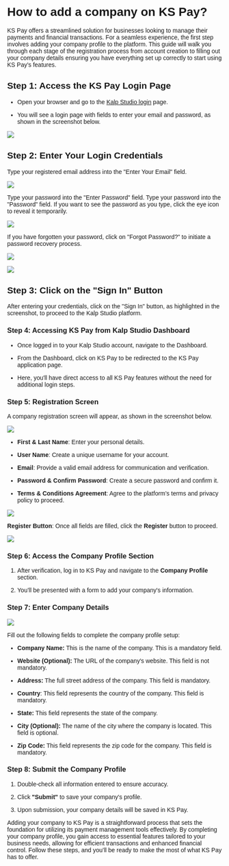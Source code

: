 <style>  body { font-family: "Source Sans 3", sans-serif!important; }</style>
<link href="https://fonts.googleapis.com/css2?family=Source+Sans+3:ital,wght@0,200..900;1,200..900&display=swap" rel="stylesheet">    
<link rel="stylesheet" href="https://fonts.googleapis.com/icon?family=Material+Icons">

# **How to add a company on KS Pay**?

KS Pay offers a streamlined solution for businesses looking to manage their payments and financial transactions. For a seamless experience, the first step involves adding your company profile to the platform. This guide will walk you through each stage of the registration process from account creation to filling out your company details ensuring you have everything set up correctly to start using KS Pay’s features.

## **Step 1: Access the KS Pay Login Page**

- Open your browser and go to the [Kalp Studio login](https://accounts.kalp.studio/login) page.

- You will see a login page with fields to enter your email and password, as shown in the screenshot below.

![](https://docs-images-kalp-studio.s3.ap-south-1.amazonaws.com/KSPAYSTG/Reg+Comp/rc1.png)

## **Step 2: Enter Your Login Credentials**

Type your registered email address into the "Enter Your Email" field.

![](https://docs-images-kalp-studio.s3.ap-south-1.amazonaws.com/SS+Audit+7/email.jpg)

Type your password into the "Enter Password" field. Type your password into the "Password" field. If you want to see the password as you type, click the eye icon to reveal it temporarily.

![](https://docs-images-kalp-studio.s3.ap-south-1.amazonaws.com/SS+Audit+7/pswd.jpg)


If you have forgotten your password, click on "Forgot Password?" to initiate a password recovery process.

![](https://docs-images-kalp-studio.s3.ap-south-1.amazonaws.com/Audit/Forgot+Password/fp2.jpg)



![](https://docs-images-kalp-studio.s3.ap-south-1.amazonaws.com/KSPAYSTG/Reg+Comp/rc2.png)

## **Step 3: Click on the "Sign In" Button**

After entering your credentials, click on the "Sign In" button, as highlighted in the screenshot, to proceed to the Kalp Studio platform.

### **Step 4: Accessing KS Pay from Kalp Studio Dashboard**

- Once logged in to your Kalp Studio account, navigate to the Dashboard.

- From the Dashboard, click on KS Pay to be redirected to the KS Pay application page.

- Here, you'll have direct access to all KS Pay features without the need for additional login steps.

### **Step 5: Registration Screen**

A company registration screen will appear, as shown in the screenshot below. 

![](https://docs-images-kalp-studio.s3.ap-south-1.amazonaws.com/KSPAYSTG/Add+Comp/ac1.png)

-   **First & Last Name**: Enter your personal details.
    
-   **User Name**: Create a unique username for your account.
    
-   **Email**: Provide a valid email address for communication and verification.
    
-   **Password & Confirm Password**: Create a secure password and confirm it.
    
-   **Terms & Conditions Agreement**:  Agree to the platform’s terms and privacy policy to proceed.
    

![](https://docs-images-kalp-studio.s3.ap-south-1.amazonaws.com/KSPAYSTG/Add+Comp/ac3.png)

**Register Button**: Once all fields are filled, click the **Register** button to proceed.

![](https://docs-images-kalp-studio.s3.ap-south-1.amazonaws.com/KSPAYSTG/Add+Comp/ac4.png)

### **Step 6: Access the Company Profile Section**

1.  After verification, log in to KS Pay and navigate to the **Company Profile** section.
    
2.  You’ll be presented with a form to add your company's information.
    

### **Step 7: Enter Company Details**

![](https://docs-images-kalp-studio.s3.ap-south-1.amazonaws.com/KSPAYSTG/Add+Comp/ac5.png)

Fill out the following fields to complete the company profile setup:

-   **Company Name:** This is the name of the company. This is a mandatory field.
    
-   **Website (Optional):** The URL of the company's website. This field is not mandatory.
    
-   **Address:** The full street address of the company. This field is mandatory.
    
-   **Country**: This field represents the country of the company. This field is mandatory.
    
-   **State:** This field represents the state of the company.
    
-   **City (Optional):** The name of the city where the company is located. This field is optional.
    
-   **Zip Code:** This field represents the zip code for the company. This field is mandatory.


### **Step 8: Submit the Company Profile**

1.  Double-check all information entered to ensure accuracy.
    
2.  Click **"Submit"** to save your company's profile.
    
3.  Upon submission, your company details will be saved in KS Pay.
    

Adding your company to KS Pay is a straightforward process that sets the foundation for utilizing its payment management tools effectively. By completing your company profile, you gain access to essential features tailored to your business needs, allowing for efficient transactions and enhanced financial control. Follow these steps, and you’ll be ready to make the most of what KS Pay has to offer.
